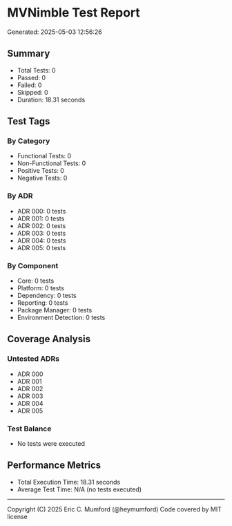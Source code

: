 # MVNimble Test Report

Generated: 2025-05-03 12:56:26

## Summary

* Total Tests: 0
* Passed: 0
* Failed: 0
* Skipped: 0
* Duration: 18.31 seconds

## Test Tags

### By Category

* Functional Tests: 0
* Non-Functional Tests: 0
* Positive Tests: 0
* Negative Tests: 0

### By ADR

* ADR 000: 0 tests
* ADR 001: 0 tests
* ADR 002: 0 tests
* ADR 003: 0 tests
* ADR 004: 0 tests
* ADR 005: 0 tests

### By Component

* Core: 0 tests
* Platform: 0 tests
* Dependency: 0 tests
* Reporting: 0 tests
* Package Manager: 0 tests
* Environment Detection: 0 tests

## Coverage Analysis

### Untested ADRs

* ADR 000
* ADR 001
* ADR 002
* ADR 003
* ADR 004
* ADR 005

### Test Balance

* No tests were executed

## Performance Metrics

* Total Execution Time: 18.31 seconds
* Average Test Time: N/A (no tests executed)



---
Copyright (C) 2025 Eric C. Mumford (@heymumford) Code covered by MIT license
